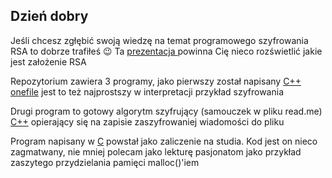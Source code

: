 ## Dzień dobry
<p>Jeśli chcesz zgłębić swoją wiedzę na temat programowego szyfrowania RSA to dobrze trafiłeś 😉 Ta <a href="https://informacja.github.io/RSA/"> prezentacja </a> powinna Cię nieco rozświetlić jakie jest założenie RSA </p>

<p>Repozytorium zawiera 3 programy, jako pierwszy został napisany <a href="./C++ onefile">C++ onefile</a>  jest to też najprostszy w interpretacji przykład szyfrowania</p>

<p>Drugi program to gotowy algorytm szyfrujący (samouczek w pliku read.me) <a href="./C++">C++</a>  opierający się na zapisie zaszyfrowaniej wiadomości do pliku</p>


<p>Program napisany w  <a href="./C">C</a> powstał jako zaliczenie na studia. Kod jest on nieco zagmatwany, nie mniej polecam jako lekturę  pasjonatom jako przykład zaszytego przydzielania pamięci malloc()'iem</p> 
